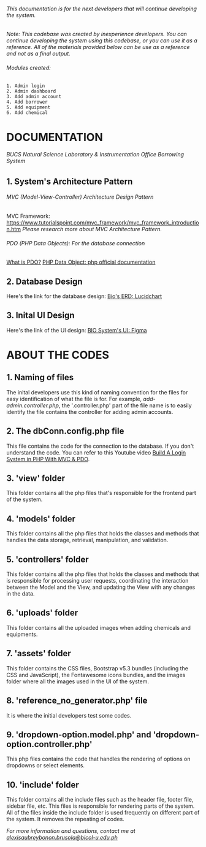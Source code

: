 ###### *This documentation is for the next developers that will continue developing the system.*

*Note: This codebase was created by inexperience developers. You can continue developing the system using this codebase, or you can use it as a reference. All of the materials provided below can be use as a reference and not as a final output.*

###### Modules created:
    1. Admin login
    2. Admin dashboard
    3. Add admin account
    4. Add borrower
    5. Add equipment
    6. Add chemical
# DOCUMENTATION
###### *BUCS Natural Science Laboratory & Instrumentation Office Borrowing System*

## 1. System's Architecture Pattern
###### MVC (Model-View-Controller) Architecture Design Pattern
MVC Framework: https://www.tutorialspoint.com/mvc_framework/mvc_framework_introduction.htm
*Please research more about MVC Architecture Pattern.*
###### PDO (PHP Data Objects): For the database connection
[What is PDO?](https://www.javatpoint.com/php-pdo)
[PHP Data Object: php official documentation](https://www.php.net/manual/en/book.pdo.php)

## 2. Database Design
Here's the link for the database design:
[Bio's ERD: Lucidchart](https://tinyurl.com/52kbyh3e)

## 3. Inital UI Design
Here's the link of the UI design:
[BIO System's UI: Figma](https://tinyurl.com/ycky7vcm)

# ABOUT THE CODES
## 1. Naming of files
The inital developers use this kind of naming convention for the files for easy identification of what the file is for. For example, *add-admin.controller.php*, the '.controller.php' part of the file name is to easily identify the file contains the controller for adding admin accounts.

## 2. The dbConn.config.php file
This file contains the code for the connection to the database. If you don't understand the code. You can refer to this Youtube video [Build A Login System in PHP With MVC & PDO](https://www.youtube.com/watch?v=lSVGLzGBEe0&t=1015s).

## 3. 'view' folder
This folder contains all the php files that's responsible for the frontend part of the system.

## 4. 'models' folder
This folder contains all the php files that holds the classes and methods that handles the data storage, retrieval, manipulation, and validation.

## 5. 'controllers' folder
This folder contains all the php files that holds the classes and methods that is responsible for processing user requests, coordinating the interaction between the Model and the View, and updating the View with any changes in the data.

## 6. 'uploads' folder
This folder contains all the uploaded images when adding chemicals and equipments.

## 7. 'assets' folder
This folder contains the CSS files, Bootstrap v5.3 bundles (including the CSS and JavaScript), the Fontawesome icons bundles, and the images folder where all the images used in the UI of the system.

## 8. 'reference_no_generator.php' file
It is where the initial developers test some codes.

## 9. 'dropdown-option.model.php' and 'dropdown-option.controller.php'
This php files contains the code that handles the rendering of options on dropdowns or select elements.

## 10. 'include' folder
This folder contains all the include files such as the header file, footer file, sidebar file, etc. This files is responsible for rendering parts of the system. All of the files inside the include folder is used frequently on different part of the system. It removes the repeating of codes.


*For more information and questions, contact me at alexisaubreybonon.brusola@bicol-u.edu.ph*